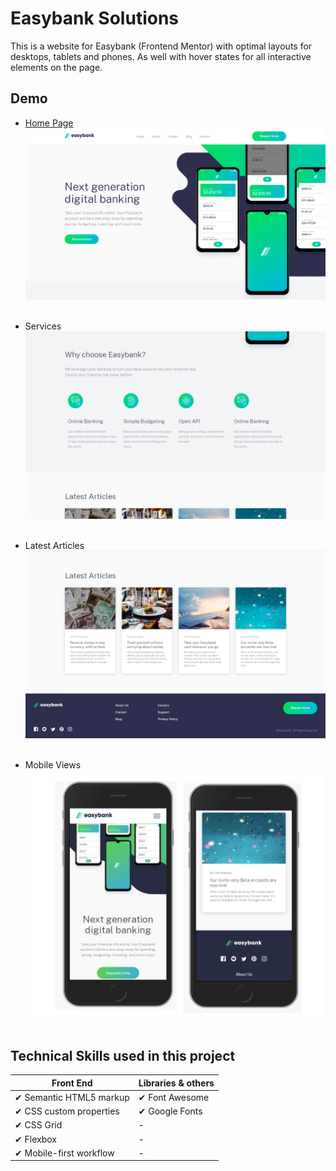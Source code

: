 # Easybank Solutions

This is a website for Easybank (Frontend Mentor) with optimal layouts for desktops, tablets and phones. As well with hover states for all interactive elements on the page.

## Demo

- [Home Page](https://clone-c6147.web.app/)
  ![Main Page](https://raw.githubusercontent.com/electrone901/Easybank/main/images/webSite-screenshots/1.png) <br> <br>

- Services
  ![Services](https://raw.githubusercontent.com/electrone901/Easybank/main/images/webSite-screenshots/2.png)<br> <br>

- Latest Articles
  ![Services](https://raw.githubusercontent.com/electrone901/Easybank/main/images/webSite-screenshots/3.png)<br> <br>

- Mobile Views
  ![Services](https://raw.githubusercontent.com/electrone901/Easybank/main/images/webSite-screenshots/Screen%20Shot%202021-07-28%20at%206.17.16%20PM.png)<br> <br>

## Technical Skills used in this project

| Front End               | Libraries & others |
| ----------------------- | :----------------- |
| ✔ Semantic HTML5 markup | ✔ Font Awesome     |
| ✔ CSS custom properties | ✔ Google Fonts     |
| ✔ CSS Grid              | -                  |
| ✔ Flexbox               | -                  |
| ✔ Mobile-first workflow | -                  |
